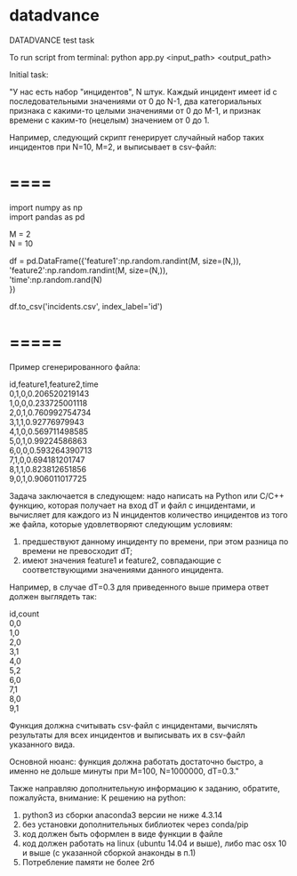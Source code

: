 # datadvance
DATADVANCE test task

To run script from terminal:
python app.py <input_path> <output_path> <dT>



Initial task:

"У нас есть набор "инцидентов", N штук. Каждый инцидент имеет id с последовательными значениями от 0 до N-1, два категориальных признака с какими-то целыми значениями от 0 до M-1, и признак времени с каким-то (нецелым) значением от 0 до 1.
 
Например, следующий скрипт генерирует случайный набор таких инцидентов при N=10, M=2, и выписывает в csv-файл:
 
# ====
import numpy as np<br />
import pandas as pd
 
M = 2<br />
N = 10
 
df = pd.DataFrame({'feature1':np.random.randint(M, size=(N,)),<br />
                   'feature2':np.random.randint(M, size=(N,)),<br />
                   'time':np.random.rand(N)<br />
                   })
 
df.to_csv('incidents.csv', index_label='id')
# =====
 
Пример сгенерированного файла:
 
id,feature1,feature2,time<br />
0,1,0,0.206520219143<br />
1,0,0,0.233725001118<br />
2,0,1,0.760992754734<br />
3,1,1,0.92776979943<br />
4,1,0,0.569711498585<br />
5,0,1,0.99224586863<br />
6,0,0,0.593264390713<br />
7,1,0,0.694181201747<br />
8,1,1,0.823812651856<br />
9,0,1,0.906011017725
 
Задача заключается в следующем: надо написать на Python или C/C++ функцию, которая получает на вход dT и файл с инцидентами, и вычисляет для каждого из N инцидентов количество инцидентов из того же файла, которые удовлетворяют следующим условиям:<br />
1) предшествуют данному инциденту по времени, при этом разница по времени не превосходит dT;<br />
2) имеют значения feature1 и feature2, совпадающие с соответствующими значениями данного инцидента.
 
Например, в случае dT=0.3 для приведенного выше примера ответ должен выглядеть так:
 
id,count<br />
0,0<br />
1,0<br />
2,0<br />
3,1<br />
4,0<br />
5,2<br />
6,0<br />
7,1<br />
8,0<br />
9,1
 
Функция должна считывать csv-файл с инцидентами, вычислять результаты для всех инцидентов и выписывать их в csv-файл указанного вида.
 
Основной нюанс: функция должна рабoтать достаточно быстро, а именно не дольше минуты при M=100, N=1000000, dT=0.3."
 
Также направляю дополнительную информацию к заданию, обратите, пожалуйста, внимание:
К решению на python:
1) python3 из сборки anaconda3 версии не ниже 4.3.14
2) без установки дополнительных библиотек через conda/pip
3) код должен быть оформлен в виде функции в файле
4) код должен работать на linux (ubuntu 14.04 и выше), либо mac osx 10 и выше (с указанной сборкой анаконды в п.1)
5) Потребление памяти не более 2гб
